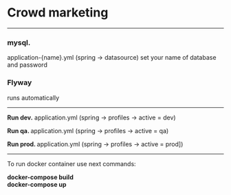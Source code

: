 
<h1>Crowd marketing</h1>
<hr>
<h3>mysql.</h3> application-{name}.yml (spring -> datasource) set your name of database and password

<h3>Flyway</h3>
runs automatically
<hr>

<b>Run dev.</b> application.yml (spring -> profiles -> active = dev)

<b>Run qa. </b> application.yml (spring -> profiles -> active = qa)

<b>Run prod. </b> application.yml (spring -> profiles -> active = prod])

<hr>

To run docker container use next commands:

<b>docker-compose build</b>
<br/>
<b>docker-compose up</b>